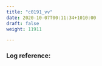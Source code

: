 ```yaml
---
title: "c0191_vv"
date: 2020-10-07T00:11:34+1010:00
draft: false
weight: 11911

---
```


### Log reference: <no value>

```
